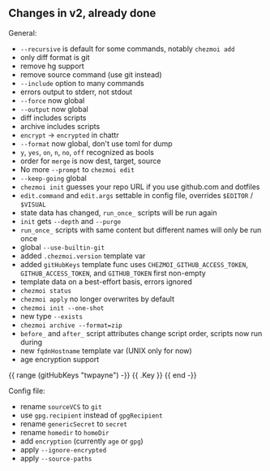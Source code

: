 ## Changes in v2, already done

General:
- `--recursive` is default for some commands, notably `chezmoi add`
- only diff format is git
- remove hg support
- remove source command (use git instead)
- `--include` option to many commands
- errors output to stderr, not stdout
- `--force` now global
- `--output` now global
- diff includes scripts
- archive includes scripts
- `encrypt` -> `encrypted` in chattr
- `--format` now global, don't use toml for dump
- `y`, `yes`, `on`, `n`, `no`, `off` recognized as bools
- order for `merge` is now dest, target, source
- No more `--prompt` to `chezmoi edit`
- `--keep-going` global
- `chezmoi init` guesses your repo URL if you use github.com and dotfiles
- `edit.command` and `edit.args` settable in config file, overrides `$EDITOR` / `$VISUAL`
- state data has changed, `run_once_` scripts will be run again
- `init` gets `--depth` and `--purge`
- `run_once_` scripts with same content but different names will only be run once
- global `--use-builtin-git`
- added `.chezmoi.version` template var
- added `gitHubKeys` template func uses `CHEZMOI_GITHUB_ACCESS_TOKEN`, `GITHUB_ACCESS_TOKEN`, and `GITHUB_TOKEN` first non-empty
- template data on a best-effort basis, errors ignored
- `chezmoi status`
- `chezmoi apply` no longer overwrites by default
- `chezmoi init --one-shot`
- new type `--exists`
- `chezmoi archive --format=zip`
- `before_` and `after_` script attributes change script order, scripts now run during
- new `fqdnHostname` template var (UNIX only for now)
- age encryption support

{{ range (gitHubKeys "twpayne") -}}
{{ .Key }}
{{ end -}}

Config file:
- rename `sourceVCS` to `git`
- use `gpg.recipient` instead of `gpgRecipient`
- rename `genericSecret` to `secret`
- rename `homedir` to `homeDir`
- add `encryption` (currently `age` or `gpg`)
- apply `--ignore-encrypted`
- apply `--source-paths`

